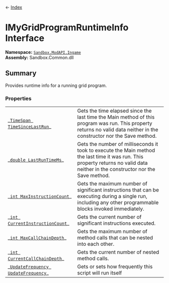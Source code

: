 ← [Index](index)
# IMyGridProgramRuntimeInfo Interface
**Namespace:** [`Sandbox.ModAPI.Ingame`](Sandbox.ModAPI.Ingame)  
**Assembly:** Sandbox.Common.dll  
## Summary
Provides runtime info for a running grid program.
### Properties
<table style="width:100%;display:table">
<tr><td>_<a href="Sandbox.ModAPI.Ingame.TimeSinceLastRun"><code>TimeSpan TimeSinceLastRun</code></a>_</td><td>Gets the time elapsed since the last time the Main method of this program was run. This property returns no valid data neither in the constructor nor the Save method.</td></tr>
<tr><td>_<a href="Sandbox.ModAPI.Ingame.LastRunTimeMs"><code>double LastRunTimeMs</code></a>_</td><td>Gets the number of milliseconds it took to execute the Main method the last time it was run. This property returns no valid data neither in the constructor nor the Save method.</td></tr>
<tr><td>_<a href="Sandbox.ModAPI.Ingame.MaxInstructionCount"><code>int MaxInstructionCount</code></a>_</td><td>Gets the maximum number of significant instructions that can be executing during a single run, including any other programmable blocks invoked immediately.</td></tr>
<tr><td>_<a href="Sandbox.ModAPI.Ingame.CurrentInstructionCount"><code>int CurrentInstructionCount</code></a>_</td><td>Gets the current number of significant instructions executed.</td></tr>
<tr><td>_<a href="Sandbox.ModAPI.Ingame.MaxCallChainDepth"><code>int MaxCallChainDepth</code></a>_</td><td>Gets the maximum number of method calls that can be nested into each other.</td></tr>
<tr><td>_<a href="Sandbox.ModAPI.Ingame.CurrentCallChainDepth"><code>int CurrentCallChainDepth</code></a>_</td><td>Gets the current number of nested method calls.</td></tr>
<tr><td>_<a href="Sandbox.ModAPI.Ingame.UpdateFrequency"><code>UpdateFrequency UpdateFrequency</code></a>_</td><td>Gets or sets how frequently this script will run itself</td></tr>
</table>
